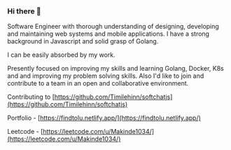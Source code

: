 ### Hi there 👋

Software Engineer with thorough understanding of designing, developing and maintaining web systems and mobile applications. I have a strong background in Javascript and solid grasp of Golang.

I can be easily absorbed by my work.

Presently focused on improving my skills and learning Golang, Docker, K8s and and improving my problem solving skills. Also I'd like to join and contribute to a team in an open and collaborative environment.

Contributing to [https://github.com/Timilehinn/softchatjs](https://github.com/Timilehinn/softchatjs)

Portfolio - [https://findtolu.netlify.app/](https://findtolu.netlify.app/)

Leetcode - [https://leetcode.com/u/Makinde1034/](https://leetcode.com/u/Makinde1034/)
